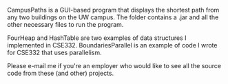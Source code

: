 CampusPaths is a GUI-based program that displays the shortest path from any two buildings on the UW campus. 
The folder contains a .jar and all the other necessary files to run the program. 

FourHeap and HashTable are two examples of data structures I implemented in CSE332.
BoundariesParallel is an example of code I wrote for CSE332 that uses parallelism. 

Please e-mail me if you're an employer who would like to see all the source code from these (and other) projects.
